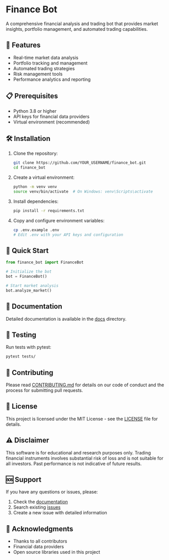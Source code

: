 # Finance Bot

A comprehensive financial analysis and trading bot that provides market insights, portfolio management, and automated trading capabilities.

## 🚀 Features

- Real-time market data analysis
- Portfolio tracking and management
- Automated trading strategies
- Risk management tools
- Performance analytics and reporting

## 📋 Prerequisites

- Python 3.8 or higher
- API keys for financial data providers
- Virtual environment (recommended)

## 🛠️ Installation

1. Clone the repository:
   ```bash
   git clone https://github.com/YOUR_USERNAME/finance_bot.git
   cd finance_bot
   ```

2. Create a virtual environment:
   ```bash
   python -m venv venv
   source venv/bin/activate  # On Windows: venv\Scripts\activate
   ```

3. Install dependencies:
   ```bash
   pip install -r requirements.txt
   ```

4. Copy and configure environment variables:
   ```bash
   cp .env.example .env
   # Edit .env with your API keys and configuration
   ```

## 🚀 Quick Start

```python
from finance_bot import FinanceBot

# Initialize the bot
bot = FinanceBot()

# Start market analysis
bot.analyze_market()
```

## 📖 Documentation

Detailed documentation is available in the [docs](./docs) directory.

## 🧪 Testing

Run tests with pytest:
```bash
pytest tests/
```

## 🤝 Contributing

Please read [CONTRIBUTING.md](CONTRIBUTING.md) for details on our code of conduct and the process for submitting pull requests.

## 📄 License

This project is licensed under the MIT License - see the [LICENSE](LICENSE) file for details.

## ⚠️ Disclaimer

This software is for educational and research purposes only. Trading financial instruments involves substantial risk of loss and is not suitable for all investors. Past performance is not indicative of future results.

## 🆘 Support

If you have any questions or issues, please:
1. Check the [documentation](./docs)
2. Search existing [issues](https://github.com/YOUR_USERNAME/finance_bot/issues)
3. Create a new issue with detailed information

## 🙏 Acknowledgments

- Thanks to all contributors
- Financial data providers
- Open source libraries used in this project
